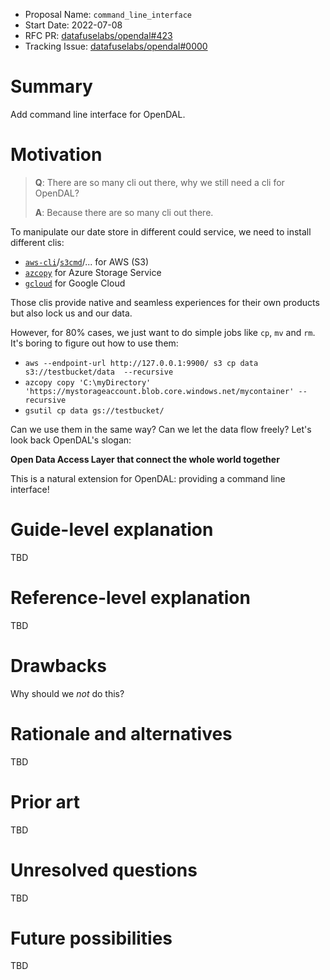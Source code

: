 - Proposal Name: `command_line_interface`
- Start Date: 2022-07-08
- RFC PR: [datafuselabs/opendal#423](https://github.com/datafuselabs/opendal/pull/423)
- Tracking Issue: [datafuselabs/opendal#0000](https://github.com/datafuselabs/opendal/issues/0000)

# Summary

Add command line interface for OpenDAL.

# Motivation

> **Q**: There are so many cli out there, why we still need a cli for OpenDAL?
> 
> **A**: Because there are so many cli out there.

To manipulate our date store in different could service, we need to install different clis:

- [`aws-cli`]/[`s3cmd`]/... for AWS (S3)
- [`azcopy`] for Azure Storage Service
- [`gcloud`] for Google Cloud

Those clis provide native and seamless experiences for their own products but also lock us and our data. 

However, for 80% cases, we just want to do simple jobs like `cp`, `mv` and `rm`. It's boring to figure out how to use them:

- `aws --endpoint-url http://127.0.0.1:9900/ s3 cp data s3://testbucket/data  --recursive`
- `azcopy copy 'C:\myDirectory' 'https://mystorageaccount.blob.core.windows.net/mycontainer' --recursive`
- `gsutil cp data gs://testbucket/`

Can we use them in the same way? Can we let the data flow freely? Let's look back OpenDAL's slogan:

**Open Data Access Layer that connect the whole world together**

This is a natural extension for OpenDAL: providing a command line interface!

# Guide-level explanation

TBD

# Reference-level explanation

TBD

# Drawbacks

Why should we *not* do this?

# Rationale and alternatives

TBD

# Prior art

TBD

# Unresolved questions

TBD

# Future possibilities

TBD

[`aws-cli`]: https://github.com/aws/aws-cli
[`s3cmd`]: https://s3tools.org/s3cmd 
[`azcopy`]: https://github.com/Azure/azure-storage-azcopy
[`gcloud`]: https://cloud.google.com/sdk/docs/install

